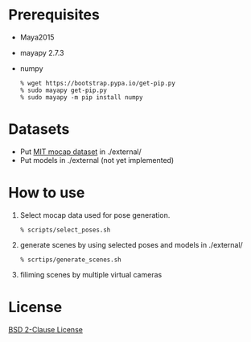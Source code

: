 
# Prerequisites
- Maya2015
- mayapy 2.7.3
- numpy

      % wget https://bootstrap.pypa.io/get-pip.py
      % sudo mayapy get-pip.py   
      % sudo mayapy -m pip install numpy

# Datasets

- Put [MIT mocap dataset](http://mocap.cs.cmu.edu/) in ./external/
- Put models in ./external (not yet implemented)

# How to use
1. Select mocap data used for pose generation.

       % scripts/select_poses.sh
2. generate scenes by using selected poses and models in ./external/

       % scrtips/generate_scenes.sh
3. filiming scenes by multiple virtual cameras



# License

[BSD 2-Clause License](https://github.com/AtsushiHashimoto/PoseEstimationTrainingDataGenerator-maya/blob/master/LICENSE)
